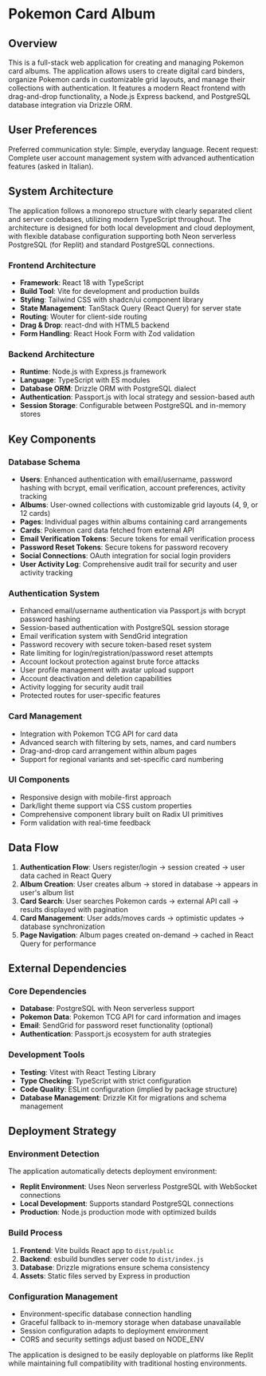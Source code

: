 # Pokemon Card Album

## Overview

This is a full-stack web application for creating and managing Pokemon card albums. The application allows users to create digital card binders, organize Pokemon cards in customizable grid layouts, and manage their collections with authentication. It features a modern React frontend with drag-and-drop functionality, a Node.js Express backend, and PostgreSQL database integration via Drizzle ORM.

## User Preferences

Preferred communication style: Simple, everyday language.
Recent request: Complete user account management system with advanced authentication features (asked in Italian).

## System Architecture

The application follows a monorepo structure with clearly separated client and server codebases, utilizing modern TypeScript throughout. The architecture is designed for both local development and cloud deployment, with flexible database configuration supporting both Neon serverless PostgreSQL (for Replit) and standard PostgreSQL connections.

### Frontend Architecture
- **Framework**: React 18 with TypeScript
- **Build Tool**: Vite for development and production builds
- **Styling**: Tailwind CSS with shadcn/ui component library
- **State Management**: TanStack Query (React Query) for server state
- **Routing**: Wouter for client-side routing
- **Drag & Drop**: react-dnd with HTML5 backend
- **Form Handling**: React Hook Form with Zod validation

### Backend Architecture
- **Runtime**: Node.js with Express.js framework
- **Language**: TypeScript with ES modules
- **Database ORM**: Drizzle ORM with PostgreSQL dialect
- **Authentication**: Passport.js with local strategy and session-based auth
- **Session Storage**: Configurable between PostgreSQL and in-memory stores

## Key Components

### Database Schema
- **Users**: Enhanced authentication with email/username, password hashing with bcrypt, email verification, account preferences, activity tracking
- **Albums**: User-owned collections with customizable grid layouts (4, 9, or 12 cards)
- **Pages**: Individual pages within albums containing card arrangements
- **Cards**: Pokemon card data fetched from external API
- **Email Verification Tokens**: Secure tokens for email verification process
- **Password Reset Tokens**: Secure tokens for password recovery
- **Social Connections**: OAuth integration for social login providers
- **User Activity Log**: Comprehensive audit trail for security and user activity tracking

### Authentication System
- Enhanced email/username authentication via Passport.js with bcrypt password hashing
- Session-based authentication with PostgreSQL session storage
- Email verification system with SendGrid integration
- Password recovery with secure token-based reset system
- Rate limiting for login/registration/password reset attempts
- Account lockout protection against brute force attacks
- User profile management with avatar upload support
- Account deactivation and deletion capabilities
- Activity logging for security audit trail
- Protected routes for user-specific features

### Card Management
- Integration with Pokemon TCG API for card data
- Advanced search with filtering by sets, names, and card numbers
- Drag-and-drop card arrangement within album pages
- Support for regional variants and set-specific card numbering

### UI Components
- Responsive design with mobile-first approach
- Dark/light theme support via CSS custom properties
- Comprehensive component library built on Radix UI primitives
- Form validation with real-time feedback

## Data Flow

1. **Authentication Flow**: Users register/login → session created → user data cached in React Query
2. **Album Creation**: User creates album → stored in database → appears in user's album list
3. **Card Search**: User searches Pokemon cards → external API call → results displayed with pagination
4. **Card Management**: User adds/moves cards → optimistic updates → database synchronization
5. **Page Navigation**: Album pages created on-demand → cached in React Query for performance

## External Dependencies

### Core Dependencies
- **Database**: PostgreSQL with Neon serverless support
- **Pokemon Data**: Pokemon TCG API for card information and images
- **Email**: SendGrid for password reset functionality (optional)
- **Authentication**: Passport.js ecosystem for auth strategies

### Development Tools
- **Testing**: Vitest with React Testing Library
- **Type Checking**: TypeScript with strict configuration
- **Code Quality**: ESLint configuration (implied by package structure)
- **Database Management**: Drizzle Kit for migrations and schema management

## Deployment Strategy

### Environment Detection
The application automatically detects deployment environment:
- **Replit Environment**: Uses Neon serverless PostgreSQL with WebSocket connections
- **Local Development**: Supports standard PostgreSQL connections
- **Production**: Node.js production mode with optimized builds

### Build Process
1. **Frontend**: Vite builds React app to `dist/public`
2. **Backend**: esbuild bundles server code to `dist/index.js`
3. **Database**: Drizzle migrations ensure schema consistency
4. **Assets**: Static files served by Express in production

### Configuration Management
- Environment-specific database connection handling
- Graceful fallback to in-memory storage when database unavailable
- Session configuration adapts to deployment environment
- CORS and security settings adjust based on NODE_ENV

The application is designed to be easily deployable on platforms like Replit while maintaining full compatibility with traditional hosting environments.